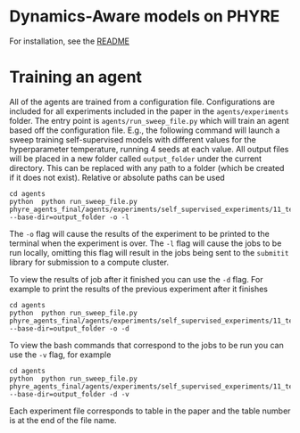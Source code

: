 # Dynamics-Aware models on PHYRE
For installation, see the [README](../README.md)

# Training an agent

All of the agents are trained from a configuration file. Configurations are included for all experiments included in the paper in the `agents/experiments` folder. The entry point is `agents/run_sweep_file.py` which will train an agent based off the configuration file.
E.g., the following command will launch a sweep training self-supervised models with different
values for the hyperparameter temperature, running 4 seeds at each value. All output files
will be placed in a new folder called `output_folder` under the current directory.
This can be replaced with any path to a folder (which be created if it does not exist). Relative or absolute paths can be used

```(bash)
cd agents
python  python run_sweep_file.py  phyre_agents_final/agents/experiments/self_supervised_experiments/11_temperature_table_3e.conf  --base-dir=output_folder -o -l
```

The `-o` flag will cause the results of the experiment to be printed to the terminal when the experiment is over.
The `-l` flag will cause the jobs to be run locally, omitting this flag will 
result in the jobs being sent to the `submitit` library for submission to 
a compute cluster.


To view the results of job after it finished you can use the `-d` flag.
For example to print the results of the previous experiment after it 
finishes 

```(bash)
cd agents
python  python run_sweep_file.py  phyre_agents_final/agents/experiments/self_supervised_experiments/11_temperature_table_3e.conf  --base-dir=output_folder -o -d
```


To view the bash commands that correspond to the jobs to be run you can
use the `-v` flag, for example

```(bash)
cd agents
python  python run_sweep_file.py  phyre_agents_final/agents/experiments/self_supervised_experiments/11_temperature_table_3e.conf  --base-dir=output_folder -d -v
```

Each experiment file corresponds to table in the paper and the table number is at the end of the file name.
